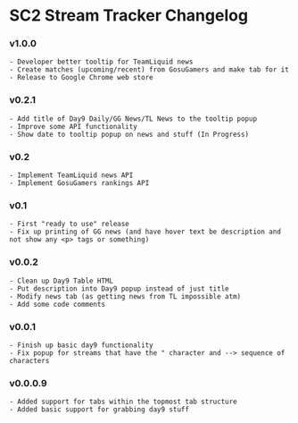 SC2 Stream Tracker Changelog
=========================================

### v1.0.0
```
- Developer better tooltip for TeamLiquid news
- Create matches (upcoming/recent) from GosuGamers and make tab for it
- Release to Google Chrome web store
```
### v0.2.1
```
- Add title of Day9 Daily/GG News/TL News to the tooltip popup
- Improve some API functionality
- Show date to tooltip popup on news and stuff (In Progress)
```
### v0.2
```
- Implement TeamLiquid news API
- Implement GosuGamers rankings API
```
### v0.1
```
- First "ready to use" release
- Fix up printing of GG news (and have hover text be description and not show any <p> tags or something)
```
### v0.0.2
```
- Clean up Day9 Table HTML
- Put description into Day9 popup instead of just title
- Modify news tab (as getting news from TL impossible atm)
- Add some code comments
```
### v0.0.1
```
- Finish up basic day9 functionality
- Fix popup for streams that have the " character and --> sequence of characters
```

### v0.0.0.9
```
- Added support for tabs within the topmost tab structure
- Added basic support for grabbing day9 stuff
```